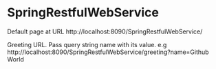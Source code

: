# SpringRestfulWebService 
Default page at URL http://localhost:8090/SpringRestfulWebService/

Greeting URL. Pass query string name with its value. e.g http://localhost:8090/SpringRestfulWebService/greeting?name=Github World

